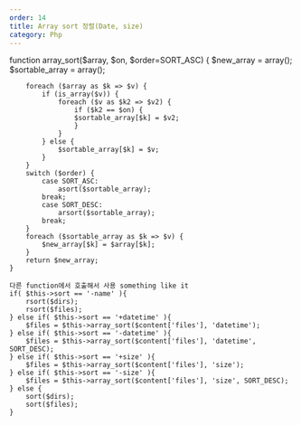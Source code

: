```yaml
---
order: 14
title: Array sort 정렬(Date, size)
category: Php
---
```


function array_sort($array, $on, $order=SORT_ASC)
	{
	    $new_array = array();
	    $sortable_array = array();

	    foreach ($array as $k => $v) {
			if (is_array($v)) {
				foreach ($v as $k2 => $v2) {
					if ($k2 == $on) {						      
		      	    $sortable_array[$k] = $v2;
		       		}
				}
			} else {
				$sortable_array[$k] = $v;
			}		  
	    }
	    switch ($order) {
	        case SORT_ASC:
	            asort($sortable_array);                   
	        break;
	        case SORT_DESC:
	            arsort($sortable_array);
	        break;
	    }
	    foreach ($sortable_array as $k => $v) {
	        $new_array[$k] = $array[$k];
	    }
	    return $new_array;
	}
	
	다른 function에서 호출해서 사용 something like it
	if( $this->sort == '-name' ){				
		rsort($dirs);
		rsort($files);
	} else if( $this->sort == '+datetime' ){
		$files = $this->array_sort($content['files'], 'datetime');
	} else if( $this->sort == '-datetime' ){				
		$files = $this->array_sort($content['files'], 'datetime', SORT_DESC);
	} else if( $this->sort == '+size' ){
		$files = $this->array_sort($content['files'], 'size');
	} else if( $this->sort == '-size' ){				
		$files = $this->array_sort($content['files'], 'size', SORT_DESC);
	} else {
		sort($dirs);
		sort($files);
	}
